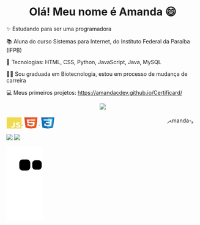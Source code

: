 <h1 align="center"> Olá! Meu nome é Amanda 😄 </h1>

✨ Estudando para ser uma programadora <p>
📚 Aluna do curso Sistemas para Internet, do Instituto Federal da Paraíba (IFPB) <p>
🌱 Tecnologias: HTML, CSS, Python, JavaScript, Java, MySQL <p>
👩‍🔬 Sou graduada em Biotecnologia, estou em processo de mudança de carreira <p>
💻 Meus primeiros projetos: https://amandacdev.github.io/Certificard/ 

<div align="center">
  <a href="https://github.com/Amandacdev">
  <a href= "https://www.linkedin.com/in/amanda-cruz-de-ara%C3%BAjo-092987215/">
  <img height="180em" src="https://github-readme-stats.vercel.app/api/top-langs/?username=Amandacdev&layout=compact&langs_count=7&theme=dracula"/> 
</div>
    
 <div style="display: inline_block"><br>
  <img align="center" alt="Js" height="30" width="40" src="https://raw.githubusercontent.com/devicons/devicon/master/icons/javascript/javascript-plain.svg">
  <img align="center" alt="HTML" height="30" width="40" src="https://raw.githubusercontent.com/devicons/devicon/master/icons/html5/html5-original.svg">
  <img align="center" alt="CSS" height="30" width="40" src="https://raw.githubusercontent.com/devicons/devicon/master/icons/css3/css3-original.svg">
  <img align="right" alt="Amanda-pic" height="150" style="border-radius:50px;" src="https://share-cdn.picrew.me/shareImg/org/202111/338224_wcbwu6tu.png">
</div>
    </div> <p>
    
 <div>
   <img src="https://img.shields.io/badge/-Gmail-%23333?style=for-the-badge&logo=gmail&logoColor=white" target="_blank"></a>
   <a href="https://www.linkedin.com/in/amanda-cruz-de-ara%C3%BAjo-092987215/" target="_blank"><img src="https://img.shields.io/badge/-LinkedIn-%230077B5?style=for-the-badge&logo=linkedin&logoColor=white" target="_blank"></a>
 </div>
  
 ![Snake animation](https://github.com/Amandacdev/Amandacdev/blob/output/github-contribution-grid-snake.svg)
